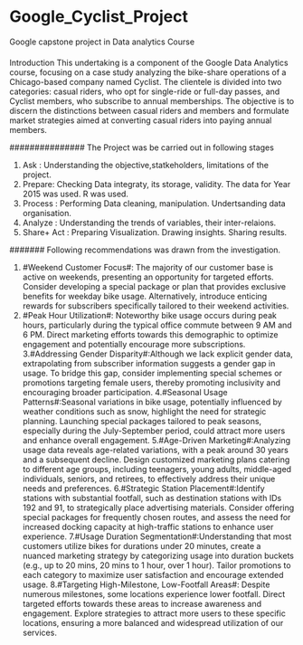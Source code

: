 # Google_Cyclist_Project
Google capstone project in Data analytics Course

####

Introduction
This undertaking is a component of the Google Data Analytics course, focusing on a case study analyzing the bike-share operations of a Chicago-based company named Cyclist. The clientele is divided into two categories: casual riders, who opt for single-ride or full-day passes, and Cyclist members, who subscribe to annual memberships. The objective is to discern the distinctions between casual riders and members and formulate market strategies aimed at converting casual riders into paying annual members.


###############
The Project was  be carried out in following stages 
1.	Ask :  Understanding the objective,statkeholders, limitations of the project. 
2.	Prepare: Checking Data integraty, its storage, validity. The data for Year 2015 was used. R was used. 
3.	Process : Performing Data  cleaning, manipulation. Undertsanding data organisation.
4.	Analyze : Understanding the trends of variables, their inter-relaions. 
5.	Share+ Act : Preparing Visualization. Drawing insights. Sharing results.

#######
Following recommendations was drawn from the investigation. 

1. #Weekend Customer Focus#: The majority of our customer base is active on weekends, presenting an opportunity for targeted efforts. Consider developing a special package or plan that provides exclusive benefits for weekday bike usage. Alternatively, introduce enticing rewards for subscribers specifically tailored to their weekend activities.
2. #Peak Hour Utilization#: Noteworthy bike usage occurs during peak hours, particularly during the typical office commute between 9 AM and 6 PM. Direct marketing efforts towards this demographic to optimize engagement and potentially encourage more subscriptions.
3.#Addressing Gender Disparity#:Although we lack explicit gender data, extrapolating from subscriber information suggests a gender gap in usage. To bridge this gap, consider implementing special schemes or promotions targeting female users, thereby promoting inclusivity and encouraging broader participation.
4.#Seasonal Usage Patterns#:Seasonal variations in bike usage, potentially influenced by weather conditions such as snow, highlight the need for strategic planning. Launching special packages tailored to peak seasons, especially during the July-September period, could attract more users and enhance overall engagement.
5.#Age-Driven Marketing#:Analyzing usage data reveals age-related variations, with a peak around 30 years and a subsequent decline. Design customized marketing plans catering to different age groups, including teenagers, young adults, middle-aged individuals, seniors, and retirees, to effectively address their unique needs and preferences.
6.#Strategic Station Placement#:Identify stations with substantial footfall, such as destination stations with IDs 192 and 91, to strategically place advertising materials. Consider offering special packages for frequently chosen routes, and assess the need for increased docking capacity at high-traffic stations to enhance user experience.
7.#Usage Duration Segmentation#:Understanding that most customers utilize bikes for durations under 20 minutes, create a nuanced marketing strategy by categorizing usage into duration buckets (e.g., up to 20 mins, 20 mins to 1 hour, over 1 hour). Tailor promotions to each category to maximize user satisfaction and encourage extended usage.
8.#Targeting High-Milestone, Low-Footfall Areas#: Despite numerous milestones, some locations experience lower footfall. Direct targeted efforts towards these areas to increase awareness and engagement. Explore strategies to attract more users to these specific locations, ensuring a more balanced and widespread utilization of our services.



